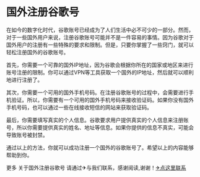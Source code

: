 # 国外注册谷歌号

在如今的数字化时代，谷歌账号已经成为了人们生活中必不可少的一部分。然而，对于一些国外用户来说，注册谷歌账号可能并不是一件容易的事情。因为谷歌对于国外用户的注册有一些特殊的要求和限制。但是，只要你掌握了一些窍门，就可以轻松注册国外的谷歌账号。

首先，你需要一个可靠的国外IP地址，因为谷歌会根据你所在的国家或地区来进行账号注册的限制。你可以通过VPN等工具获取一个国外的IP地址，然后就可以顺利地进行注册了。

其次，你需要一个可用的国外手机号码。在注册谷歌账号的过程中，会需要进行手机验证。所以，你需要有一个可用的国外手机号码来接收验证码。如果你没有国外手机号码，也可以通过一些在线接收短信的网站来获取验证码。

最后，你需要填写真实的个人信息。谷歌要求用户提供真实的个人信息来注册账号，所以你需要提供真实的姓名、地址等信息。如果你提供的信息不真实，可能会导致账号被封禁。

通过以上的方法，你就可以成功注册一个国外的谷歌账号了。希望以上的内容能够帮助到你。

更多 关于国外注册谷歌号 请通过✈与我们联系，感谢阅读,谢谢！[✈点这里联系](https://abc.k02.cc)